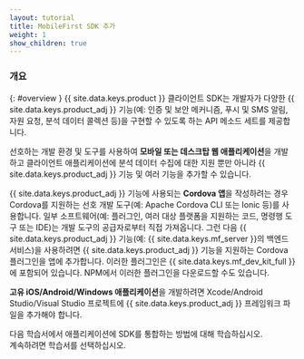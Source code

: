 ```yaml
---
layout: tutorial
title: MobileFirst SDK 추가
weight: 1
show_children: true
---
```

<!-- NLS_CHARSET=UTF-8 -->
### 개요
{: #overview }
{{ site.data.keys.product }} 클라이언트 SDK는 개발자가 다양한 {{ site.data.keys.product_adj }} 기능(예: 인증 및 보안 메커니즘, 푸시 및 SMS 알림, 자원 요청, 분석 데이터 콜렉션 등)을 구현할 수 있도록 하는 API 메소드 세트를 제공합니다. 

선호하는 개발 환경 및 도구를 사용하여 **모바일 또는 데스크탑 웹 애플리케이션**을 개발하고 클라이언트 애플리케이션에 분석 데이터 수집에 대한 지원 뿐만 아니라 {{ site.data.keys.product_adj }} 기능 및 여러 기능을 추가할 수 있습니다. 

{{ site.data.keys.product_adj }} 기능에 사용되는 **Cordova 앱**을 작성하려는 경우 Cordova를 지원하는 선호 개발 도구(예: Apache Cordova CLI 또는 Ionic 등)를 사용합니다. 일부 소프트웨어(예: 플러그인, 여러 대상 플랫폼을 지원하는 코드, 명령행 도구 또는 IDE)는 개발 도구의 공급자로부터 직접 가져옵니다. 그런 다음 {{ site.data.keys.product_adj }} 기능(예: {{ site.data.keys.mf_server }}의 백엔드 서비스)을 사용하려면 {{ site.data.keys.product_adj }} 기능을 지원하는 Cordova 플러그인을 앱에 추가합니다. 이러한 플러그인은 {{ site.data.keys.mf_dev_kit_full }}에 포함되어 있습니다. NPM에서 이러한 플러그인을 다운로드할 수도 있습니다. 

**고유 iOS/Android/Windows 애플리케이션**을 개발하려면 Xcode/Android Studio/Visual Studio 프로젝트에 {{ site.data.keys.product_adj }} 프레임워크 파일을 추가해야 합니다. 

다음 학습서에서 애플리케이션에 SDK를 통합하는 방법에 대해 학습하십시오.   
계속하려면 학습서를 선택하십시오. 


